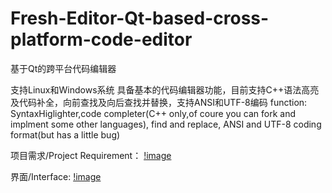 # Fresh-Editor-Qt-based-cross-platform-code-editor
基于Qt的跨平台代码编辑器

支持Linux和Windows系统
具备基本的代码编辑器功能，目前支持C++语法高亮及代码补全，向前查找及向后查找并替换，支持ANSI和UTF-8编码
function: SyntaxHiglighter,code completer(C++ only,of coure you can fork and implment some other languages), find and replace, ANSI and UTF-8 coding format(but has a little bug)

项目需求/Project Requirement：
[!image](https://github.com/ChowKing161/Fresh-Editor-Qt-based-cross-platform-code-editor-/blob/master/requirement.png?raw=true)

界面/Interface:
[!image](https://github.com/ChowKing161/Fresh-Editor-Qt-based-cross-platform-code-editor-/blob/master/interface.png?raw=true)
